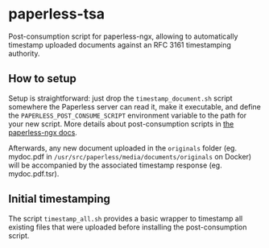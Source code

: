 # paperless-tsa
Post-consumption script for paperless-ngx, allowing to automatically timestamp uploaded documents against an RFC 3161 timestamping authority.

## How to setup

Setup is straightforward: just drop the `timestamp_document.sh` script somewhere the Paperless server can read it, make it executable, and define the `PAPERLESS_POST_CONSUME_SCRIPT` environment variable to the path for your new script. More details about post-consumption scripts in [the paperless-ngx docs](https://docs.paperless-ngx.com/advanced_usage/#post-consume-script).

Afterwards, any new document uploaded in the `originals` folder (eg. mydoc.pdf in `/usr/src/paperless/media/documents/originals` on Docker) will be accompanied by the associated timestamp response (eg. mydoc.pdf.tsr).

## Initial timestamping

The script `timestamp_all.sh` provides a basic wrapper to timestamp all existing files that were uploaded before installing the post-consumption script.

